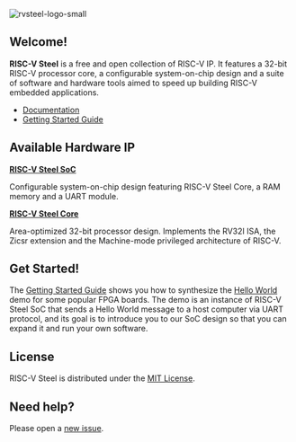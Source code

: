 ![rvsteel-logo-small](https://github.com/riscv-steel/riscv-steel/assets/133501827/33260040-8e4f-4851-abbf-2bd6d3c5e2ab)

## Welcome!

**RISC-V Steel** is a free and open collection of RISC-V IP. It features a 32-bit RISC-V processor core, a configurable system-on-chip design and a suite of software and hardware tools aimed to speed up building RISC-V embedded applications.

- [Documentation](https://riscv-steel.github.io/riscv-steel/)
- [Getting Started Guide](https://riscv-steel.github.io/riscv-steel/getting-started/)

## Available Hardware IP

 [**RISC-V Steel SoC**](https://riscv-steel.github.io/riscv-steel/soc-reference/)

Configurable system-on-chip design featuring RISC-V Steel Core, a RAM memory and a UART module.

[**RISC-V Steel Core**](https://riscv-steel.github.io/riscv-steel/core-reference/)

Area-optimized 32-bit processor design. Implements the RV32I ISA, the Zicsr extension and the Machine-mode privileged architecture of RISC-V.

## Get Started!

The [Getting Started Guide](https://riscv-steel.github.io/riscv-steel/getting-started/) shows you how to synthesize the [Hello World](https://github.com/riscv-steel/riscv-steel/tree/main/hello-world) demo for some popular FPGA boards. The demo is an instance of RISC-V Steel SoC that sends a Hello World message to a host computer via UART protocol, and its goal is to introduce you to our SoC design so that you can expand it and run your own software.

## License

RISC-V Steel is distributed under the [MIT License](LICENSE.md).

## Need help?

Please open a [new issue](https://github.com/riscv-steel/riscv-steel/issues).
